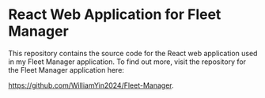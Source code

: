 # React Web Application for Fleet Manager

This repository contains the source code for the React web application used in my Fleet Manager application. To find out more, visit the repository for the Fleet Manager application here:

https://github.com/WilliamYin2024/Fleet-Manager.
